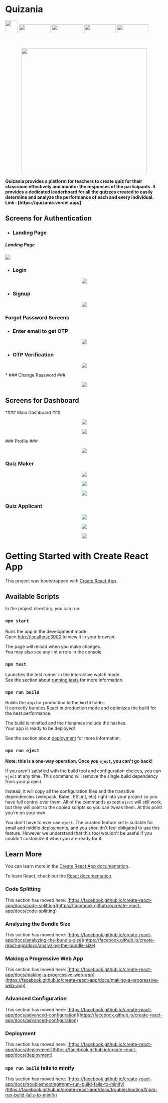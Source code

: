 # Quizania 

<p float="left">
 <code><img height="40" src="https://raw.githubusercontent.com/github/explore/80688e429a7d4ef2fca1e82350fe8e3517d3494d/topics/react/react.png"></code>
  <img src="https://img.shields.io/badge/Node.js-43853D?style=for-the-badge&logo=node.js&logoColor=white" height="28" width="100" />
  <img src="https://img.shields.io/badge/Express.js-000000?style=for-the-badge&logo=express&logoColor=white" height="28" width="100" />
  <img src="https://img.shields.io/badge/MongoDB-4EA94B?style=for-the-badge&logo=mongodb&logoColor=white" height="28" width="100" />
  <img src="https://img.shields.io/badge/JavaScript-F7DF1E?style=for-the-badge&logo=javascript&logoColor=black" height="28" width="100" />
</p>

<br/>
<p align="center">
  <img height="400px" width="400px" src="quizaniaImages/logo.png">
</p>
<b>
 Quizania provides a platform for teachers to create quiz for their classroom effectively and monitor the responses of the participants.
  It provides a dedicated leaderboard for all the quizzes created to easily determine and analyze the performance of each and every individual.
  <br/>
  Link : [https://quizania.vercel.app/]
  <br/> 
</b>


## Screens for Authentication

* ### Landing Page ### 
<p align="center">
  <h5>Landing Page</h5>
  <img src="quizaniaImages/signup.PNG">
</p>

* ### Login ###
<p align="center">
  <img src="quizaniaImages/login.PNG">
</p>

* ### Signup ###
<p align="center">
  <img src="quizaniaImages/signup.PNG">
</p>

 ### Forgot Password Screens ###


* ### Enter email to get OTP ###
<p align="center">
  <img src="quizaniaImages/entermail.PNG">
</p>


* ### OTP Verification ###
<p align="center">
  <img src="quizaniaImages/verify.PNG">
</p>
* ### Change Password ###
<p align="center">
  <img src="quizaniaImages/changepass.PNG">
</p>

## Screens for Dashboard

*### Main Dashboard ### 
<p align="center">
  <img src="quizaniaImages/dashboard.PNG">
</p>
<p align="center">
  <img src="quizaniaImages/maindashboard.PNG">
</p>
### Profile ###
<p align="center">
  <img src="quizaniaImages/profile.PNG">
</p>

### Quiz Maker ### 
<p align="center">
  <img src="quizaniaImages/Quiz1.PNG">
</p>
<p align="center">
  <img src="quizaniaImages/Quiz2.PNG">
</p>
<p align="center">
  <img src="quizaniaImages/Quiz3.PNG">
</p>

 ### Quiz Applicant ### 
<p align="center">
  <img src="quizaniaImages/Quiztaker1.PNG">
</p>
<p align="center">
  <img src="quizaniaImages/Quiztaker2.PNG">
</p>
<p align="center">
  <img src="quizaniaImages/quiztaker3.PNG">
</p>

# Getting Started with Create React App

This project was bootstrapped with [Create React App](https://github.com/facebook/create-react-app).

## Available Scripts

In the project directory, you can run:

### `npm start`

Runs the app in the development mode.\
Open [http://localhost:3000](http://localhost:3000) to view it in your browser.

The page will reload when you make changes.\
You may also see any lint errors in the console.

### `npm test`

Launches the test runner in the interactive watch mode.\
See the section about [running tests](https://facebook.github.io/create-react-app/docs/running-tests) for more information.

### `npm run build`

Builds the app for production to the `build` folder.\
It correctly bundles React in production mode and optimizes the build for the best performance.

The build is minified and the filenames include the hashes.\
Your app is ready to be deployed!

See the section about [deployment](https://facebook.github.io/create-react-app/docs/deployment) for more information.

### `npm run eject`

**Note: this is a one-way operation. Once you `eject`, you can't go back!**

If you aren't satisfied with the build tool and configuration choices, you can `eject` at any time. This command will remove the single build dependency from your project.

Instead, it will copy all the configuration files and the transitive dependencies (webpack, Babel, ESLint, etc) right into your project so you have full control over them. All of the commands except `eject` will still work, but they will point to the copied scripts so you can tweak them. At this point you're on your own.

You don't have to ever use `eject`. The curated feature set is suitable for small and middle deployments, and you shouldn't feel obligated to use this feature. However we understand that this tool wouldn't be useful if you couldn't customize it when you are ready for it.

## Learn More

You can learn more in the [Create React App documentation](https://facebook.github.io/create-react-app/docs/getting-started).

To learn React, check out the [React documentation](https://reactjs.org/).

### Code Splitting

This section has moved here: [https://facebook.github.io/create-react-app/docs/code-splitting](https://facebook.github.io/create-react-app/docs/code-splitting)

### Analyzing the Bundle Size

This section has moved here: [https://facebook.github.io/create-react-app/docs/analyzing-the-bundle-size](https://facebook.github.io/create-react-app/docs/analyzing-the-bundle-size)

### Making a Progressive Web App

This section has moved here: [https://facebook.github.io/create-react-app/docs/making-a-progressive-web-app](https://facebook.github.io/create-react-app/docs/making-a-progressive-web-app)

### Advanced Configuration

This section has moved here: [https://facebook.github.io/create-react-app/docs/advanced-configuration](https://facebook.github.io/create-react-app/docs/advanced-configuration)

### Deployment

This section has moved here: [https://facebook.github.io/create-react-app/docs/deployment](https://facebook.github.io/create-react-app/docs/deployment)

### `npm run build` fails to minify

This section has moved here: [https://facebook.github.io/create-react-app/docs/troubleshooting#npm-run-build-fails-to-minify](https://facebook.github.io/create-react-app/docs/troubleshooting#npm-run-build-fails-to-minify)

